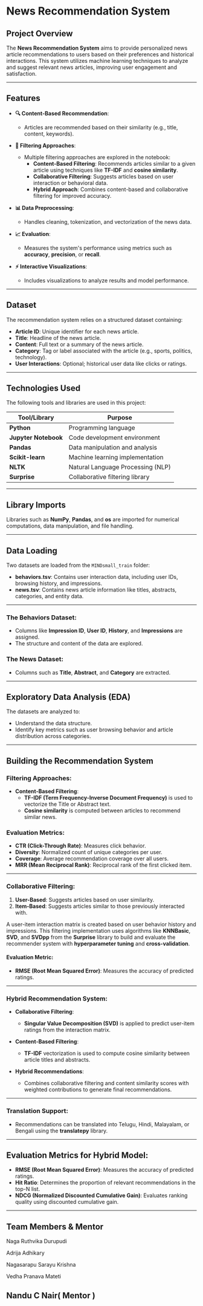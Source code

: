  
# **News Recommendation System**

## **Project Overview**

The **News Recommendation System** aims to provide personalized news article recommendations to users based on their preferences and historical interactions. This system utilizes machine learning techniques to analyze and suggest relevant news articles, improving user engagement and satisfaction.

---

## **Features**

- **🔍 Content-Based Recommendation**: 
  - Articles are recommended based on their similarity (e.g., title, content, keywords).

- **🤖 Filtering Approaches**: 
  - Multiple filtering approaches are explored in the notebook:
    - **Content-Based Filtering**: Recommends articles similar to a given article using techniques like **TF-IDF** and **cosine similarity**.
    - **Collaborative Filtering**: Suggests articles based on user interaction or behavioral data.
    - **Hybrid Approach**: Combines content-based and collaborative filtering for improved accuracy.

- **📊 Data Preprocessing**:
  - Handles cleaning, tokenization, and vectorization of the news data.

- **📈 Evaluation**:
  - Measures the system's performance using metrics such as **accuracy**, **precision**, or **recall**.

- **⚡ Interactive Visualizations**:
  - Includes visualizations to analyze results and model performance.

---

## **Dataset**

The recommendation system relies on a structured dataset containing:

- **Article ID**: Unique identifier for each news article.
- **Title**: Headline of the news article.
- **Content**: Full text or a summary of the news article.
- **Category**: Tag or label associated with the article (e.g., sports, politics, technology).
- **User Interactions**: Optional; historical user data like clicks or ratings.

---

## **Technologies Used**

The following tools and libraries are used in this project:

| Tool/Library         | Purpose                                |
|----------------------|----------------------------------------|
| **Python**           | Programming language                   |
| **Jupyter Notebook** | Code development environment           |
| **Pandas**           | Data manipulation and analysis         |
| **Scikit-learn**     | Machine learning implementation        |
| **NLTK**             | Natural Language Processing (NLP)      |
| **Surprise**         | Collaborative filtering library        |

---

## **Library Imports**

Libraries such as **NumPy**, **Pandas**, and **os** are imported for numerical computations, data manipulation, and file handling.

---

## **Data Loading**

Two datasets are loaded from the `MINDsmall_train` folder:

- **behaviors.tsv**: Contains user interaction data, including user IDs, browsing history, and impressions.
- **news.tsv**: Contains news article information like titles, abstracts, categories, and entity data.

---

### **The Behaviors Dataset**:

- Columns like **Impression ID**, **User ID**, **History**, and **Impressions** are assigned.
- The structure and content of the data are explored.

### **The News Dataset**:

- Columns such as **Title**, **Abstract**, and **Category** are extracted.

---

## **Exploratory Data Analysis (EDA)**

The datasets are analyzed to:

- Understand the data structure.
- Identify key metrics such as user browsing behavior and article distribution across categories.

---

## **Building the Recommendation System**

### **Filtering Approaches:**

- **Content-Based Filtering**:
  - **TF-IDF (Term Frequency-Inverse Document Frequency)** is used to vectorize the Title or Abstract text.
  - **Cosine similarity** is computed between articles to recommend similar news.

### **Evaluation Metrics:**

- **CTR (Click-Through Rate)**: Measures click behavior.
- **Diversity**: Normalized count of unique categories per user.
- **Coverage**: Average recommendation coverage over all users.
- **MRR (Mean Reciprocal Rank)**: Reciprocal rank of the first clicked item.

---

### **Collaborative Filtering**:

1. **User-Based**: Suggests articles based on user similarity.
2. **Item-Based**: Suggests articles similar to those previously interacted with.

A user-item interaction matrix is created based on user behavior history and impressions. This filtering implementation uses algorithms like **KNNBasic**, **SVD**, and **SVDpp** from the **Surprise** library to build and evaluate the recommender system with **hyperparameter tuning** and **cross-validation**.

#### **Evaluation Metric**:

- **RMSE (Root Mean Squared Error)**: Measures the accuracy of predicted ratings.

---

### **Hybrid Recommendation System**:

- **Collaborative Filtering**:
  - **Singular Value Decomposition (SVD)** is applied to predict user-item ratings from the interaction matrix.

- **Content-Based Filtering**:
  - **TF-IDF** vectorization is used to compute cosine similarity between article titles and abstracts.

- **Hybrid Recommendations**:
  - Combines collaborative filtering and content similarity scores with weighted contributions to generate final recommendations.

---

### **Translation Support**:

- Recommendations can be translated into Telugu, Hindi, Malayalam, or Bengali using the **translatepy** library.

---

## **Evaluation Metrics for Hybrid Model**:

- **RMSE (Root Mean Squared Error)**: Measures the accuracy of predicted ratings.
- **Hit Ratio**: Determines the proportion of relevant recommendations in the top-N list.
- **NDCG (Normalized Discounted Cumulative Gain)**: Evaluates ranking quality using discounted cumulative gain.

---

## Team Members & Mentor 
Naga Ruthvika Durupudi

Adrija Adhikary

Nagasarapu Sarayu Krishna

Vedha Pranava Mateti

Nandu C Nair( Mentor ) 
---
 
